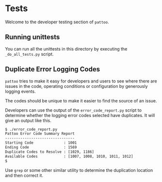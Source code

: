 # Tests

Welcome to the developer testing section of `pattoo`.

## Running unittests

You can run all the unittests in this directory by executing the `_do_all_tests.py` script.

## Duplicate Error Logging Codes
`pattoo` tries to make it easy for developers and users to see where there are issues in the code, operating conditions or configuration by generously logging events.

The codes should be unique to make it easier to find the source of an issue.

Developers can use the output of the `error_code_report.py` script to determine whether the logging error codes selected have duplicates. It will give an output like this.

```bash
$ ./error_code_report.py
Pattoo Error Code Summary Report
--------------------------------
Starting Code              : 1001
Ending Code                : 1569
Duplicate Codes to Resolve : [1029, 1186]
Available Codes            : [1007, 1008, 1010, 1011, 1012]
$
```

Use `grep` or some other similar utility to determine the duplication location and then correct it.
